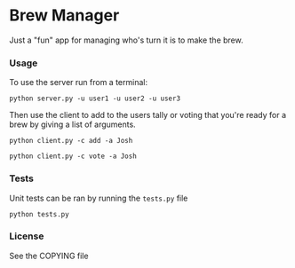 # Brew Manager

Just a "fun" app for managing who's turn it is to make the brew.

### Usage

To use the server run from a terminal:

```shell
python server.py -u user1 -u user2 -u user3
```

Then use the client to add to the users tally or voting that you're ready for a brew by giving a list of arguments.

```shell
python client.py -c add -a Josh

python client.py -c vote -a Josh
```

### Tests

Unit tests can be ran by running the `tests.py` file

```shell
python tests.py
```

### License

See the COPYING file
